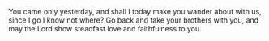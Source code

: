 You came only yesterday, and shall I today make you wander about with us, since I go I know not where? Go back and take your brothers with you, and may the Lord show steadfast love and faithfulness to you.
